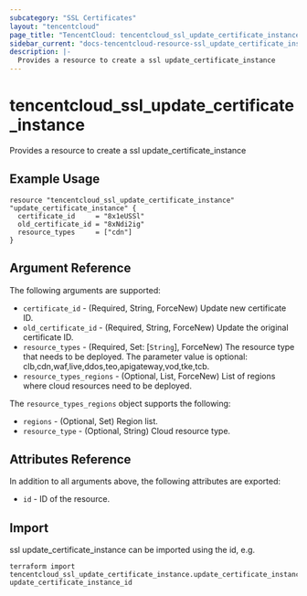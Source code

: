 ```yaml
---
subcategory: "SSL Certificates"
layout: "tencentcloud"
page_title: "TencentCloud: tencentcloud_ssl_update_certificate_instance"
sidebar_current: "docs-tencentcloud-resource-ssl_update_certificate_instance"
description: |-
  Provides a resource to create a ssl update_certificate_instance
---
```


# tencentcloud_ssl_update_certificate_instance

Provides a resource to create a ssl update_certificate_instance

## Example Usage

```hcl
resource "tencentcloud_ssl_update_certificate_instance" "update_certificate_instance" {
  certificate_id     = "8x1eUSSl"
  old_certificate_id = "8xNdi2ig"
  resource_types     = ["cdn"]
}
```

## Argument Reference

The following arguments are supported:

* `certificate_id` - (Required, String, ForceNew) Update new certificate ID.
* `old_certificate_id` - (Required, String, ForceNew) Update the original certificate ID.
* `resource_types` - (Required, Set: [`String`], ForceNew) The resource type that needs to be deployed. The parameter value is optional: clb,cdn,waf,live,ddos,teo,apigateway,vod,tke,tcb.
* `resource_types_regions` - (Optional, List, ForceNew) List of regions where cloud resources need to be deployed.

The `resource_types_regions` object supports the following:

* `regions` - (Optional, Set) Region list.
* `resource_type` - (Optional, String) Cloud resource type.

## Attributes Reference

In addition to all arguments above, the following attributes are exported:

* `id` - ID of the resource.



## Import

ssl update_certificate_instance can be imported using the id, e.g.

```
terraform import tencentcloud_ssl_update_certificate_instance.update_certificate_instance update_certificate_instance_id
```

